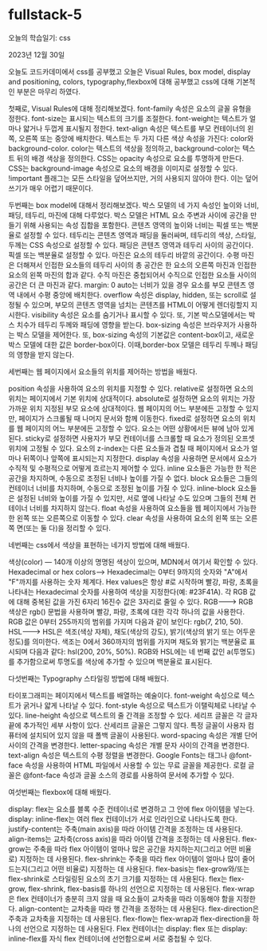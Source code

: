 # fullstack-5

오늘의 학습일기: css

2023년 12월 30일

오늘도 코드카데미에서 css를 공부했고 오늘은 Visual Rules, box model, display and positioning, colors, typography,flexbox에 대해 공부했고 css에 대해 기본적인 부분은 마무리 하였다.

첫째로, Visual Rules에 대해 정리해보겠다. 
font-family 속성은 요소의 글꼴 유형을 정한다.
font-size는 표시되는 텍스트의 크기를 조절한다.
font-weight는 텍스트가 얼마나 얇거나 두껍게 표시될지 정한다.
text-align 속성은 텍스트를 부모 컨테이너의 왼쪽, 오른쪽 또는 중앙에 배치한다.
텍스트는 두 가지 다른 색상 속성을 가진다: color와 background-color. color는 텍스트의 색상을 정의하고, background-color는 텍스트 뒤의 배경 색상을 정의한다.
CSS는 opacity 속성으로 요소를 투명하게 만든다.
CSS는 background-image 속성으로 요소의 배경을 이미지로 설정할 수 있다.
!important 플래그는 모든 스타일을 덮어쓰지만, 거의 사용되지 않아야 한다. 이는 덮어쓰기가 매우 어렵기 때문이다.

두번째는 box model에 대해서 정리해보겠다.
박스 모델의 네 가지 속성인 높이와 너비, 패딩, 테두리, 마진에 대해 다루었다.
박스 모델은 HTML 요소 주변과 사이에 공간을 만들기 위해 사용되는 속성 집합을 포함한다.
콘텐츠 영역의 높이와 너비는 픽셀 또는 백분율로 설정할 수 있다.
테두리는 콘텐츠 영역과 패딩을 둘러싸며, 테두리의 색상, 스타일, 두께는 CSS 속성으로 설정할 수 있다.
패딩은 콘텐츠 영역과 테두리 사이의 공간이다. 픽셀 또는 백분율로 설정할 수 있다.
마진은 요소의 테두리 바깥의 공간이다.
수평 마진은 더해져서 인접한 요소들의 테두리 사이의 총 공간은 한 요소의 오른쪽 마진과 인접한 요소의 왼쪽 마진의 합과 같다.
수직 마진은 중첩되어서 수직으로 인접한 요소들 사이의 공간은 더 큰 마진과 같다.
margin: 0 auto는 너비가 있을 경우 요소를 부모 콘텐츠 영역 내에서 수평 중앙에 배치한다.
overflow 속성은 display, hidden, 또는 scroll로 설정될 수 있으며, 부모의 콘텐츠 영역을 넘치는 콘텐츠를 HTML이 어떻게 렌더링할지 지시한다.
visibility 속성은 요소를 숨기거나 표시할 수 있다.
또, 기본 박스모델에서는 박스 치수가 테두리 두께와 패딩에 영향을 받는다.
box-sizing 속성은 브라우저가 사용하는 박스 모델을 제어한다. 또, box-sizing 속성의 기본값은 content-box이고, 새로운 박스 모델에 대한 값은 border-box이다.
이때,border-box 모델은 테두리 두께나 패딩의 영향을 받지 않는다.

세번째는 웹 페이지에서 요소들의 위치를 제어하는 방법을 배웠다. 

position 속성을 사용하여 요소의 위치를 지정할 수 있다.
relative로 설정하면 요소의 위치는 페이지에서 기본 위치에 상대적이다.
absolute로 설정하면 요소의 위치는 가장 가까운 위치 지정된 부모 요소에 상대적이다. 웹 페이지의 어느 부분에든 고정할 수 있지만, 페이지가 스크롤될 때 나머지 문서와 함께 이동한다.
fixed로 설정하면 요소의 위치를 웹 페이지의 어느 부분에든 고정할 수 있다. 요소는 어떤 상황에서든 뷰에 남아 있게 된다.
sticky로 설정하면 사용자가 부모 컨테이너를 스크롤할 때 요소가 정의된 오프셋 위치에 고정될 수 있다.
요소의 z-index는 다른 요소들과 겹칠 때 페이지에서 요소가 얼마나 뒤쪽이나 앞쪽에 표시되는지 지정한다.
display 속성을 사용하면 문서에서 요소가 수직적 및 수평적으로 어떻게 흐르는지 제어할 수 있다.
inline 요소들은 가능한 한 적은 공간을 차지하며, 수동으로 조정된 너비나 높이를 가질 수 없다.
block 요소들은 그들의 컨테이너 너비를 차지하며, 수동으로 조정된 높이를 가질 수 있다.
inline-block 요소들은 설정된 너비와 높이를 가질 수 있지만, 서로 옆에 나타날 수도 있으며 그들의 전체 컨테이너 너비를 차지하지 않는다.
float 속성을 사용하여 요소들을 웹 페이지에서 가능한 한 왼쪽 또는 오른쪽으로 이동할 수 있다.
clear 속성을 사용하여 요소의 왼쪽 또는 오른쪽 면(또는 둘 다)을 정리할 수 있다.

네번째는 css에서 색상을 표현하는 네가지 방법에 대해 배웠다.

색상(color) — 140개 이상의 명명된 색상이 있으며, MDN에서 여기서 확인할 수 있다.
Hexadecimal or hex colors-->
Hexadecimal는 0부터 9까지의 숫자와 "A"에서 "F"까지를 사용하는 숫자 체계다.
Hex values은 항상 #로 시작하며 빨강, 파랑, 초록을 나타내는 Hexadecimal 숫자를 사용하여 색상을 지정한다(예: #23F41A).
각 RGB 값에 대해 중복된 값을 가진 6자리 16진수 값은 3자리로 줄일 수 있다.
RGB--->
RGB 색상은 rgb() 문법을 사용하며 빨강, 파랑, 초록에 대한 각각 하나의 값을 사용한다.
RGB 값은 0부터 255까지의 범위를 가지며 다음과 같이 보인다: rgb(7, 210, 50).
HSL--->
HSL은 색조(색상 자체), 채도(색상의 강도), 밝기(색상의 밝기 또는 어두운 정도)를 의미한다.
색조는 0에서 360까지의 범위를 가지며 채도와 밝기는 백분율로 표시되며 다음과 같다: hsl(200, 20%, 50%).
RGB와 HSL에는 네 번째 값인 a(투명도)를 추가함으로써 투명도를 색상에 추가할 수 있으며 백분율로 표시된다.

다섯번째는 Typography 스타일링 방법에 대해 배웠다. 

타이포그래피는 페이지에서 텍스트를 배열하는 예술이다.
font-weight 속성으로 텍스트가 굵거나 얇게 나타날 수 있다.
font-style 속성으로 텍스트가 이탤릭체로 나타날 수 있다.
line-height 속성으로 텍스트의 줄 간격을 조정할 수 있다.
세리프 글꼴은 각 글자 끝에 추가적인 세부 사항이 있다. 산세리프 글꼴은 그렇지 않다.
특정 글꼴이 사용자 컴퓨터에 설치되어 있지 않을 때 폴백 글꼴이 사용된다.
word-spacing 속성은 개별 단어 사이의 간격을 변경한다.
letter-spacing 속성은 개별 문자 사이의 간격을 변경한다.
text-align 속성은 텍스트의 수평 정렬을 변경한다.
Google Fonts는 <link> 태그나 @font-face 속성을 사용하여 HTML 파일에서 사용할 수 있는 무료 글꼴을 제공한다.
로컬 글꼴은 @font-face 속성과 글꼴 소스의 경로를 사용하여 문서에 추가할 수 있다.

여섯번째는 flexbox에 대해 배웠다.

display: flex는 요소를 블록 수준 컨테이너로 변경하고 그 안에 flex 아이템을 넣는다.
display: inline-flex는 여러 flex 컨테이너가 서로 인라인으로 나타나도록 한다.
justify-content는 주축(main axis)을 따라 아이템 간격을 조정하는 데 사용된다.
align-items는 교차축(cross axis)을 따라 아이템 간격을 조정하는 데 사용된다.
flex-grow는 주축을 따라 flex 아이템이 얼마나 많은 공간을 차지하는지(그리고 어떤 비율로) 지정하는 데 사용된다.
flex-shrink는 주축을 따라 flex 아이템이 얼마나 많이 줄어드는지(그리고 어떤 비율로) 지정하는 데 사용된다.
flex-basis는 flex-grow와/또는 flex-shrink로 스타일링된 요소의 초기 크기를 지정하는 데 사용된다.
flex는 flex-grow, flex-shrink, flex-basis를 하나의 선언으로 지정하는 데 사용된다.
flex-wrap은 flex 컨테이너가 충분히 크지 않을 때 요소들이 교차축을 따라 이동해야 함을 지정한다.
align-content는 교차축을 따라 행 간격을 조정하는 데 사용된다.
flex-direction은 주축과 교차축을 지정하는 데 사용된다.
flex-flow는 flex-wrap과 flex-direction을 하나의 선언으로 지정하는 데 사용된다.
Flex 컨테이너는 display: flex 또는 display: inline-flex를 자식 flex 컨테이너에 선언함으로써 서로 중첩될 수 있다.
